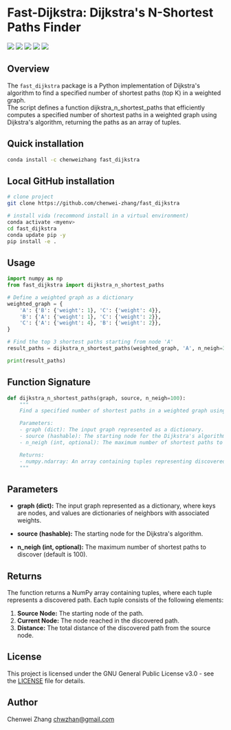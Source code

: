 # Fast-Dijkstra: Dijkstra's N-Shortest Paths Finder

![](https://img.shields.io/badge/fast__dijkstra-0.1.0-gold)
![](https://anaconda.org/chenweizhang/fast_dijkstra/badges/latest_release_date.svg)
![](https://anaconda.org/chenweizhang/fast_dijkstra/badges/platforms.svg)
![](https://anaconda.org/chenweizhang/fast_dijkstra/badges/license.svg)
![](https://anaconda.org/chenweizhang/fast_dijkstra/badges/downloads.svg)

## Overview

The `fast_dijkstra` package is a Python implementation of Dijkstra's algorithm to find a specified number of shortest paths (top K) in a weighted graph. \
The script defines a function dijkstra_n_shortest_paths that efficiently computes a specified number of shortest paths in a weighted graph using Dijkstra's algorithm, returning the paths as an array of tuples.

## Quick installation
```bash
conda install -c chenweizhang fast_dijkstra
```

## Local GitHub installation

```bash
# clone project   
git clone https://github.com/chenwei-zhang/fast_dijkstra

# install vida (recommond install in a virtual environment) 
conda activate <myenv>
cd fast_dijkstra
conda update pip -y
pip install -e .   
```

## Usage

```python
import numpy as np
from fast_dijkstra import dijkstra_n_shortest_paths

# Define a weighted graph as a dictionary
weighted_graph = {
    'A': {'B': {'weight': 1}, 'C': {'weight': 4}},
    'B': {'A': {'weight': 1}, 'C': {'weight': 2}},
    'C': {'A': {'weight': 4}, 'B': {'weight': 2}},
}

# Find the top 3 shortest paths starting from node 'A'
result_paths = dijkstra_n_shortest_paths(weighted_graph, 'A', n_neigh=3)

print(result_paths)
```

## Function Signature

```python
def dijkstra_n_shortest_paths(graph, source, n_neigh=100):
    """
    Find a specified number of shortest paths in a weighted graph using Dijkstra's algorithm.

    Parameters:
    - graph (dict): The input graph represented as a dictionary.
    - source (hashable): The starting node for the Dijkstra's algorithm.
    - n_neigh (int, optional): The maximum number of shortest paths to discover (default is 100).

    Returns:
    - numpy.ndarray: An array containing tuples representing discovered paths.
    """
```

## Parameters

- **graph (dict):** The input graph represented as a dictionary, where keys are nodes, and values are dictionaries of neighbors with associated weights.

- **source (hashable):** The starting node for the Dijkstra's algorithm.

- **n_neigh (int, optional):** The maximum number of shortest paths to discover (default is 100).

## Returns

The function returns a NumPy array containing tuples, where each tuple represents a discovered path. Each tuple consists of the following elements:

1. **Source Node:** The starting node of the path.
2. **Current Node:** The node reached in the discovered path.
3. **Distance:** The total distance of the discovered path from the source node.

## License

This project is licensed under the GNU General Public License v3.0 - see the [LICENSE](LICENSE) file for details.

## Author

Chenwei Zhang [chwzhan@gmail.com](mailto:chwzhan@gmail.com)
